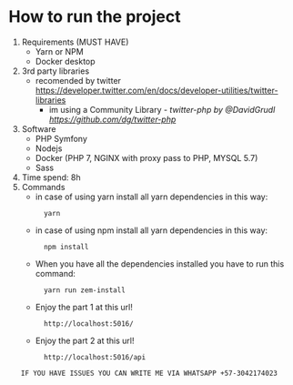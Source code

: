 How to run the project
===
1. Requirements (MUST HAVE)
    - Yarn or NPM
    - Docker desktop
2. 3rd party libraries
    - recomended by twitter https://developer.twitter.com/en/docs/developer-utilities/twitter-libraries
        - im using a Community Library - *twitter-php by @DavidGrudl https://github.com/dg/twitter-php*
3. Software
    - PHP Symfony
    - Nodejs
    - Docker (PHP 7, NGINX with proxy pass to PHP, MYSQL 5.7)
    - Sass
4. Time spend: 8h 
5. Commands
    - in case of using yarn install all yarn dependencies in this way: 
        ```shell script
          yarn
        ```   
    - in case of using npm install all yarn dependencies in this way: 
       ```shell script
         npm install
       ``` 
    - When you have all the dependencies installed you have to run this command: 
       ```shell script
         yarn run zem-install
       ```   
    - Enjoy the part 1 at this url! 
       ```shell script
         http://localhost:5016/
       ```  
    - Enjoy the part 2 at this url! 
       ```shell script
         http://localhost:5016/api
       ```  
      
```shell script
   IF YOU HAVE ISSUES YOU CAN WRITE ME VIA WHATSAPP +57-3042174023
```  

